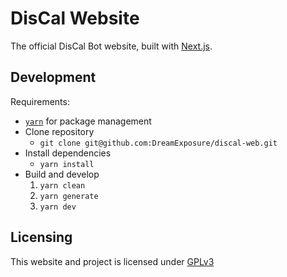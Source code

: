 # DisCal Website

The official DisCal Bot website, built with [Next.js](https://nextjs.org/).

## Development

Requirements:

- [`yarn`](https://yarnpkg.com/en/) for package management
- Clone repository
    - `git clone git@github.com:DreamExposure/discal-web.git`
- Install dependencies
    - `yarn install`
- Build and develop
    1. `yarn clean`
    2. `yarn generate`
    3. `yarn dev`

## Licensing

This website and project is licensed under [GPLv3](https://www.gnu.org/licenses/gpl-3.0.en.html)

